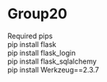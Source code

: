 # Group20

Required pips
<br>pip install flask
<br>pip install flask_login
<br>pip install flask_sqlalchemy
<br>pip install Werkzeug==2.3.7

